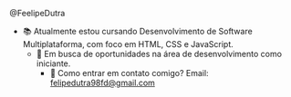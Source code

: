  @FeelipeDutra
- 📚 Atualmente estou cursando Desenvolvimento de Software Multiplataforma, com foco em HTML, CSS e JavaScript.
  - 💼 Em busca de oportunidades na área de desenvolvimento como iniciante.
    - 📧 Como entrar em contato comigo? Email: felipedutra98fd@gmail.com


